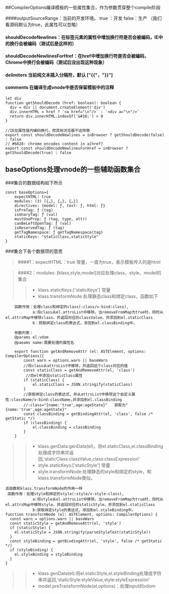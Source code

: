 ##CompilerOptions编译模板的一些属性集合，作为参数贯穿整个compile阶段



####outputSourceRange：当前的开发环境。 true ：开发   false：生产  （我们看源码默认为true，此属性可以忽略）

#### shouldDecodeNewlines：在标签元素的属性中增加换行符是否会被编码，IE中的换行会被编码（测试后是这样的）

#### shouldDecodeNewlinesForHref：在href中增加换行符是否会被编码，Chrome中换行会被编码（测试后没出现这种现象）

#### delimiters 当前纯文本插入分隔符，默认 ["{{"，"}}"]

#### comments 在编译生成vnode中是否保留模板中的注释

    let div
    function getShouldDecode (href: boolean): boolean {
      div = div || document.createElement('div')
      div.innerHTML = href ? `<a href="\n"/>` : `<div a="\n"/>`
      return div.innerHTML.indexOf('&#10;') > 0
    }
    
    //IE在属性值内编码换行，而其他浏览器不这样做
    export const shouldDecodeNewlines = inBrowser ? getShouldDecode(false) : false
    // #6828: chrome encodes content in a[href]
    export const shouldDecodeNewlinesForHref = inBrowser ? getShouldDecode(true) : false


## baseOptions处理vnode的一些辅助函数集合
###集合的数据结构如下所示
```
const baseOptions={
    expectHTML: true
    modules: (3) [{…}, {…}, {…}]
    directives: {model: ƒ, text: ƒ, html: ƒ}
    isPreTag: ƒ (tag)
    isUnaryTag: ƒ (val)
    mustUseProp: ƒ (tag, type, attr)
    canBeLeftOpenTag: ƒ (val)
    isReservedTag: ƒ (tag)
    getTagNamespace: ƒ getTagNamespace(tag)
    staticKeys: "staticClass,staticStyle"
}
```
###集合下各个数据项的意思

> ####1：expectHTML：true  常量，一直为true，表示模板传入的是html

> ####2：modules: [klass,style,model]对应处理class、style、model的集合
>>*  klass.staticKeys:['staticKeys']  常量
>>*  klass.transformNode:处理静态class和绑定class，函数如下    
```
    函数作用：处理class和绑定的class(:class/v-bind:class),
            a:将class从el.attrsList中移除。当removeFromMap为true时，同时从el.attrsMap中移除class，并返回对应的classValue，并添加到el.staticClass
            b：获取绑定class的表达式，添加到el.classBinding中。
            
    参数列表：
    @params el:vdom
    @paeams name:需要处理的属性名
    
    export function getAndRemoveAttr (el: ASTElement, options: CompilerOptions){
        const warn = options.warn || baseWarn
        //将class从attrsList中移除，并返回这个class对应的值
        const staticClass = getAndRemoveAttr(el, 'class')
         //向el中添加staticClass属性
        if (staticClass) {
            el.staticClass = JSON.stringify(staticClass)
        }
        //获取绑定class的表达式，并从attrsList中移除这个自定义属性:className/v-bind:className,并添加到el.classBinding
        //:class="{name:'true',age:ageState}"   获取为"{name:'true',age:ageState}"
        const classBinding = getBindingAttr(el, 'class', false /* getStatic */)
        if (classBinding) {
            el.classBinding = classBinding
        }
    }
```
>>*  klass.genData:genData(el)，将el.staticClass,el.classBinding处理成字符串并返回,'staticClass:classValue,class:classExpression'
>>*  style.staticKeys:['staticStyle'] 常量
>>*  style.transformNode:处理静态的style和绑定的style，和klass.transformNode类似。
```
该函数和klass.transformNode的作用一样
 函数作用：处理style和绑定的style(:style/v-style:class),
            a:将style从el.attrsList中移除。当removeFromMap为true时，同时从el.attrsMap中移除style，并返回对应的staticStyle，并添加到el.staticClass
            b:获取绑定style的表达式，添加到el.styleBinding中。
function transformNode (el: ASTElement, options: CompilerOptions) {
  const warn = options.warn || baseWarn
  const staticStyle = getAndRemoveAttr(el, 'style')
  if (staticStyle) {
    el.staticStyle = JSON.stringify(parseStyleText(staticStyle))
  }
  const styleBinding = getBindingAttr(el, 'style', false /* getStatic */)
  if (styleBinding) {
    el.styleBinding = styleBinding
  }
}
```
>>* klass.genData(el):将el.staticStyle,el.styleBinding处理成字符串并返回,'staticStyle:styleValue,style:styleExpression'
>>* model.preTransformNode(el,options)：处理input的vdom
